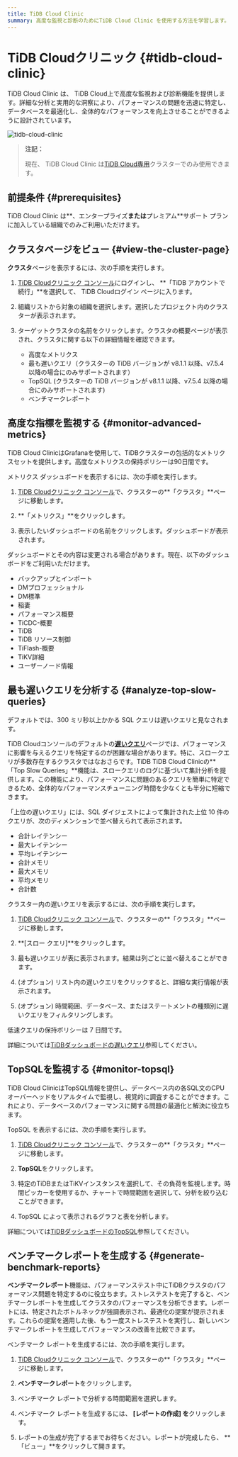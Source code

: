```yaml
---
title: TiDB Cloud Clinic
summary: 高度な監視と診断のためにTiDB Cloud Clinic を使用する方法を学習します。
---
```


# TiDB Cloudクリニック {#tidb-cloud-clinic}

TiDB Cloud Clinic は、 TiDB Cloud上で高度な監視および診断機能を提供します。詳細な分析と実用的な洞察により、パフォーマンスの問題を迅速に特定し、データベースを最適化し、全体的なパフォーマンスを向上させることができるように設計されています。

![tidb-cloud-clinic](https://docs-download.pingcap.com/media/images/docs/tidb-cloud/tidb-cloud-clinic.png)

> **注記：**
>
> 現在、 TiDB Cloud Clinic は[TiDB Cloud専用](/tidb-cloud/select-cluster-tier.md#tidb-cloud-dedicated)クラスターでのみ使用できます。

## 前提条件 {#prerequisites}

TiDB Cloud Clinic は**、エンタープライズ**または**プレミアム**サポート プランに加入している組織でのみご利用いただけます。

## クラスタページをビュー {#view-the-cluster-page}

**クラスタ**ページを表示するには、次の手順を実行します。

1.  [TiDB Cloudクリニック コンソール](https://clinic.pingcap.com/)にログインし、 **「TiDB アカウントで続行」**を選択して、 TiDB Cloudログイン ページに入ります。

2.  組織リストから対象の組織を選択します。選択したプロジェクト内のクラスターが表示されます。

3.  ターゲットクラスタの名前をクリックします。クラスタの概要ページが表示され、クラスタに関する以下の詳細情報を確認できます。

    -   高度なメトリクス
    -   最も遅いクエリ（クラスターの TiDB バージョンが v8.1.1 以降、v7.5.4 以降の場合にのみサポートされます）
    -   TopSQL (クラスターの TiDB バージョンが v8.1.1 以降、v7.5.4 以降の場合にのみサポートされます)
    -   ベンチマークレポート

## 高度な指標を監視する {#monitor-advanced-metrics}

TiDB Cloud ClinicはGrafanaを使用して、TiDBクラスターの包括的なメトリクスセットを提供します。高度なメトリクスの保持ポリシーは90日間です。

メトリクス ダッシュボードを表示するには、次の手順を実行します。

1.  [TiDB Cloudクリニック コンソール](https://clinic.pingcap.com/)で、クラスターの**「クラスタ」**ページに移動します。

2.  **「メトリクス」**をクリックします。

3.  表示したいダッシュボードの名前をクリックします。ダッシュボードが表示されます。

ダッシュボードとその内容は変更される場合があります。現在、以下のダッシュボードをご利用いただけます。

-   バックアップとインポート
-   DMプロフェッショナル
-   DM標準
-   稲妻
-   パフォーマンス概要
-   TiCDC-概要
-   TiDB
-   TiDB リソース制御
-   TiFlash-概要
-   TiKV詳細
-   ユーザーノード情報

## 最も遅いクエリを分析する {#analyze-top-slow-queries}

デフォルトでは、300 ミリ秒以上かかる SQL クエリは遅いクエリと見なされます。

TiDB Cloudコンソールのデフォルトの[**遅いクエリ**](/tidb-cloud/tune-performance.md#slow-query)ページでは、パフォーマンスに影響を与えるクエリを特定するのが困難な場合があります。特に、スロークエリが多数存在するクラスタではなおさらです。TiDB TiDB Cloud Clinicの**「Top Slow Queries」**機能は、スロークエリのログに基づいて集計分析を提供します。この機能により、パフォーマンスに問題のあるクエリを簡単に特定できるため、全体的なパフォーマンスチューニング時間を少なくとも半分に短縮できます。

「上位の遅いクエリ」には、SQL ダイジェストによって集計された上位 10 件のクエリが、次のディメンションで並べ替えられて表示されます。

-   合計レイテンシー
-   最大レイテンシー
-   平均レイテンシー
-   合計メモリ
-   最大メモリ
-   平均メモリ
-   合計数

クラスター内の遅いクエリを表示するには、次の手順を実行します。

1.  [TiDB Cloudクリニック コンソール](https://clinic.pingcap.com/)で、クラスターの**「クラスタ」**ページに移動します。

2.  **[スロー クエリ]**をクリックします。

3.  最も遅いクエリが表に表示されます。結果は列ごとに並べ替えることができます。

4.  (オプション) リスト内の遅いクエリをクリックすると、詳細な実行情報が表示されます。

5.  (オプション) 時間範囲、データベース、またはステートメントの種類別に遅いクエリをフィルタリングします。

低速クエリの保持ポリシーは 7 日間です。

詳細については[TiDBダッシュボードの遅いクエリ](https://docs.pingcap.com/tidb/stable/dashboard-slow-query)参照してください。

## TopSQLを監視する {#monitor-topsql}

TiDB Cloud ClinicはTopSQL情報を提供し、データベース内の各SQL文のCPUオーバーヘッドをリアルタイムで監視し、視覚的に調査することができます。これにより、データベースのパフォーマンスに関する問題の最適化と解決に役立ちます。

TopSQL を表示するには、次の手順を実行します。

1.  [TiDB Cloudクリニック コンソール](https://clinic.pingcap.com/)で、クラスターの**「クラスタ」**ページに移動します。

2.  **TopSQL**をクリックします。

3.  特定のTiDBまたはTiKVインスタンスを選択して、その負荷を監視します。時間ピッカーを使用するか、チャートで時間範囲を選択して、分析を絞り込むことができます。

4.  TopSQL によって表示されるグラフと表を分析します。

詳細については[TiDBダッシュボードのTopSQL](https://docs.pingcap.com/tidb/stable/top-sql)参照してください。

## ベンチマークレポートを生成する {#generate-benchmark-reports}

**ベンチマークレポート**機能は、パフォーマンステスト中にTiDBクラスタのパフォーマンス問題を特定するのに役立ちます。ストレステストを完了すると、ベンチマークレポートを生成してクラスタのパフォーマンスを分析できます。レポートには、特定されたボトルネックが強調表示され、最適化の提案が提示されます。これらの提案を適用した後、もう一度ストレステストを実行し、新しいベンチマークレポートを生成してパフォーマンスの改善を比較できます。

ベンチマーク レポートを生成するには、次の手順を実行します。

1.  [TiDB Cloudクリニック コンソール](https://clinic.pingcap.com/)で、クラスターの**「クラスタ」**ページに移動します。

2.  **ベンチマークレポート**をクリックします。

3.  ベンチマーク レポートで分析する時間範囲を選択します。

4.  ベンチマーク レポートを生成するには、 **[レポートの作成] を**クリックします。

5.  レポートの生成が完了するまでお待ちください。レポートが完成したら、 **「ビュー」**をクリックして開きます。
